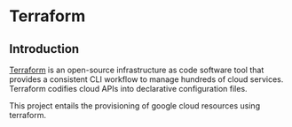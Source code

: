# Terraform

## Introduction
[Terraform](https://www.terraform.io/) is an open-source infrastructure as code software tool that provides a consistent CLI workflow to manage hundreds of cloud services.
Terraform codifies cloud APIs into declarative configuration files. 

This project entails the provisioning of google cloud resources using terraform.

## 

